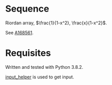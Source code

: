 # Sequence
Riordan array, $\frac{1}{1-x^2}, \frac{x}{1-x^2}$.

See [A168561](https://oeis.org/A168561).

# Requisites
Written and tested with Python 3.8.2.

[input_helper](https://github.com/XPhyro/input_helper) is used to get input.
